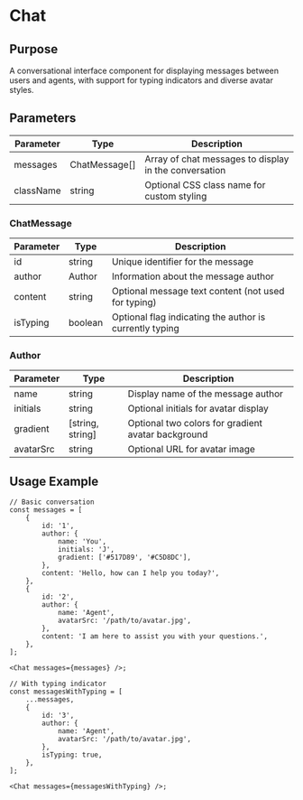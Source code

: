 # Chat

## Purpose

A conversational interface component for displaying messages between users and agents, with support for typing indicators and diverse avatar styles.

## Parameters

| Parameter | Type          | Description                                           |
| --------- | ------------- | ----------------------------------------------------- |
| messages  | ChatMessage[] | Array of chat messages to display in the conversation |
| className | string        | Optional CSS class name for custom styling            |

### ChatMessage

| Parameter | Type    | Description                                             |
| --------- | ------- | ------------------------------------------------------- |
| id        | string  | Unique identifier for the message                       |
| author    | Author  | Information about the message author                    |
| content   | string  | Optional message text content (not used for typing)     |
| isTyping  | boolean | Optional flag indicating the author is currently typing |

### Author

| Parameter | Type             | Description                                        |
| --------- | ---------------- | -------------------------------------------------- |
| name      | string           | Display name of the message author                 |
| initials  | string           | Optional initials for avatar display               |
| gradient  | [string, string] | Optional two colors for gradient avatar background |
| avatarSrc | string           | Optional URL for avatar image                      |

## Usage Example

```tsx
// Basic conversation
const messages = [
    {
        id: '1',
        author: {
            name: 'You',
            initials: 'J',
            gradient: ['#517D89', '#C5D8DC'],
        },
        content: 'Hello, how can I help you today?',
    },
    {
        id: '2',
        author: {
            name: 'Agent',
            avatarSrc: '/path/to/avatar.jpg',
        },
        content: 'I am here to assist you with your questions.',
    },
];

<Chat messages={messages} />;

// With typing indicator
const messagesWithTyping = [
    ...messages,
    {
        id: '3',
        author: {
            name: 'Agent',
            avatarSrc: '/path/to/avatar.jpg',
        },
        isTyping: true,
    },
];

<Chat messages={messagesWithTyping} />;
```
